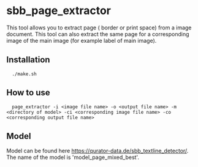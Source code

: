 # sbb_page_extractor
This tool allows you to extract page ( border or print space) from a image document. This tool can also extract the same page for a corresponding image of 
the main image (for example label of main image).

## Installation

      ./make.sh

## How to use 
    
      page_extractor -i <image file name> -o <output file name> -m <directory of model> -ci <corresponding image file name> -co <corresponding output file name>
      
      
## Model
Model can be found here https://qurator-data.de/sbb_textline_detector/. The name of the model is 'model_page_mixed_best'.
